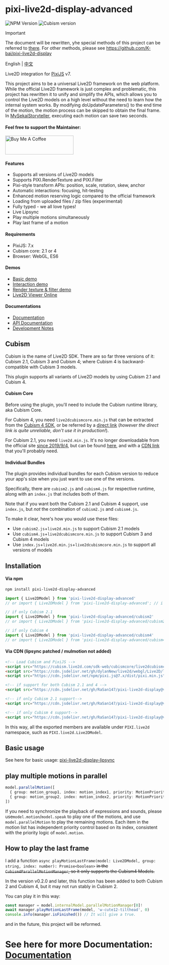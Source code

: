 # pixi-live2d-display-advanced

![NPM Version](https://img.shields.io/npm/v/pixi-live2d-display-advanced?style=flat-square&label=version)
![Cubism version](https://img.shields.io/badge/Cubism-2/3/4-ff69b4?style=flat-square)

> [!IMPORTANT]  
> The document will be rewritten, yhe special methods of this project can be referred to 
> [there](#how-to-play-the-last-frame). For other methods, please see 
> https://github.com/K-bai/pixi-live2d-display

English | [中文](README.zh.md)

Live2D integration for [PixiJS](https://github.com/pixijs/pixi.js) v7.

This project aims to be a universal Live2D framework on the web platform. While the official Live2D framework is just
complex and problematic, this project has rewritten it to unify and simplify the APIs, which allows you to control the
Live2D models on a high level without the need to learn how the internal system works. By modifying doUpdateParameters()
to the end time of the motion, the motion process can be skipped to obtain the final frame. In
[MySekaiStoryteller](https://github.com/GuangChen2333/MySekaiStoryteller), executing each motion can save two seconds.

#### Feel free to support the Maintainer:

<a href="https://www.buymeacoffee.com/RaSan147" target="_blank"><img src="https://cdn.buymeacoffee.com/buttons/v2/default-yellow.png" alt="Buy Me A Coffee" style="height: 60px !important;width: 217px !important;" ></a>

#### Features

- Supports all versions of Live2D models
- Supports PIXI.RenderTexture and PIXI.Filter
- Pixi-style transform APIs: position, scale, rotation, skew, anchor
- Automatic interactions: focusing, hit-testing
- Enhanced motion reserving logic compared to the official framework
- Loading from uploaded files / zip files (experimental)
- Fully typed - we all love types!
- Live Lipsync
- Play multiple motions simultaneously
- Play last frame of a motion

#### Requirements

- PixiJS: 7.x
- Cubism core: 2.1 or 4
- Browser: WebGL, ES6

#### Demos

- [Basic demo](https://codepen.io/guansss/pen/oNzoNoz/left?editors=1010)
- [Interaction demo](https://codepen.io/guansss/pen/KKgXBOP/left?editors=0010)
- [Render texture & filter demo](https://codepen.io/guansss/pen/qBaMNQV/left?editors=1010)
- [Live2D Viewer Online](https://guansss.github.io/live2d-viewer-web/)

#### Documentations

- [Documentation](https://guansss.github.io/pixi-live2d-display)
- [API Documentation](https://guansss.github.io/pixi-live2d-display/api/index.html)
- [Development Notes](DEVELOPMENT.md)

## Cubism

Cubism is the name of Live2D SDK. There are so far three versions of it: Cubism 2.1, Cubism 3 and Cubism 4; where Cubism
4 is backward-compatible with Cubism 3 models.

This plugin supports all variants of Live2D models by using Cubism 2.1 and Cubism 4.

#### Cubism Core

Before using the plugin, you'll need to include the Cubism runtime library, aka Cubism Core.

For Cubism 4, you need `live2dcubismcore.min.js` that can be extracted from
the [Cubism 4 SDK](https://www.live2d.com/download/cubism-sdk/download-web/), or be referred by
a [direct link](https://cubism.live2d.com/sdk-web/cubismcore/live2dcubismcore.min.js) (_however the direct link is quite
unreliable, don't use it in production!_).

For Cubism 2.1, you need `live2d.min.js`. It's no longer downloadable from the official
site [since 2019/9/4](https://help.live2d.com/en/other/other_20/), but can be
found [here](https://github.com/dylanNew/live2d/tree/master/webgl/Live2D/lib), and with
a [CDN link](https://cdn.jsdelivr.net/gh/dylanNew/live2d/webgl/Live2D/lib/live2d.min.js) that you'll probably need.

#### Individual Bundles

The plugin provides individual bundles for each Cubism version to reduce your app's size when you just want to use one
of the versions.

Specifically, there are `cubism2.js` and `cubism4.js` for respective runtime, along with an `index.js` that includes
both of them.

Note that if you want both the Cubism 2.1 and Cubism 4 support, use `index.js`, but _not_ the combination
of `cubism2.js` and `cubism4.js`.

To make it clear, here's how you would use these files:

- Use `cubism2.js`+`live2d.min.js` to support Cubism 2.1 models
- Use `cubism4.js`+`live2dcubismcore.min.js` to support Cubism 3 and Cubism 4 models
- Use `index.js`+`live2d.min.js`+`live2dcubismcore.min.js` to support all versions of models

## Installation

#### Via npm

```sh
npm install pixi-live2d-display-advanced
```

```js
import { Live2DModel } from 'pixi-live2d-display-advanced'
// or import { Live2DModel } from 'pixi-live2d-display-advanced'; // i didn't test this

// if only Cubism 2.1
import { Live2DModel } from 'pixi-live2d-display-advanced/cubism2'
// or import { Live2DModel } from 'pixi-live2d-display-advanced/cubism2';

// if only Cubism 4
import { Live2DModel } from 'pixi-live2d-display-advanced/cubism4'
// or import { Live2DModel } from 'pixi-live2d-display-advanced/cubism4';
```

#### Via CDN (lipsync patched / mulmotion not added)

```html
<!-- Load Cubism and PixiJS -->
<script src="https://cubism.live2d.com/sdk-web/cubismcore/live2dcubismcore.min.js"></script>
<script src="https://cdn.jsdelivr.net/gh/dylanNew/live2d/webgl/Live2D/lib/live2d.min.js"></script>
<script src="https://cdn.jsdelivr.net/npm/pixi.js@7.x/dist/pixi.min.js"></script>

<!-- if support for both Cubism 2.1 and 4 -->
<script src="https://cdn.jsdelivr.net/gh/RaSan147/pixi-live2d-display@v0.5.0-ls-7/dist/index.min.js"></script>

<!-- if only Cubism 2.1 support-->
<script src="https://cdn.jsdelivr.net/gh/RaSan147/pixi-live2d-display@v0.5.0-ls-7/dist/cubism2.min.js"></script>

<!-- if only Cubism 4 support-->
<script src="https://cdn.jsdelivr.net/gh/RaSan147/pixi-live2d-display@v0.5.0-ls-7/dist/cubism4.min.js"></script>
```

In this way, all the exported members are available under `PIXI.live2d` namespace, such as `PIXI.live2d.Live2DModel`.

## Basic usage

See here for basic usage: [pixi-live2d-display-lipsync](https://github.com/RaSan147/pixi-live2d-display)

## play multiple motions in parallel

```ts
model.parallelMotion([
  { group: motion_group1, index: motion_index1, priority: MotionPriority.NORMAL },
  { group: motion_group2, index: motion_index2, priority: MotionPriority.NORMAL }
])
```

If you need to synchronize the playback of expressions and sounds, please use`model.motion`/`model.speak` to play one of the motions, and use `model.parallelMotion` to play the remaining motions. Each item in the motion list has independent priority control based on its index, consistent with the priority logic of `model.motion`.

## How to play the last frame

I add a function `async playMotionLastFrame(model: Live2DModel, group: string, index: number): Promise<boolean>` ~~in
the `Cubism4ParallelMotionManager`, so it only supports the Cubism4 Models.~~

In the version v0.2.0 and later, this function has been added to both Cubism 2 and Cubism 4, but it may not run stably in Cubism 2.

You can play it in this way:

```ts
const manager = model.internalModel.parallelMotionManager[0]!
await manager.playMotionLastFrame(model, 'w-cute12-tilthead', 0)
console.info(manager.isFinished()) // It will give a true.
```

and in the future, this project will be reformed.

# See here for more Documentation: [Documentation](https://guansss.github.io/pixi-live2d-display/)

